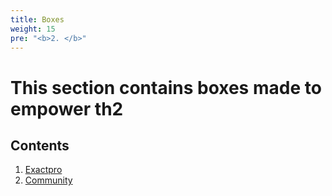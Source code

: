 ```yaml
---
title: Boxes
weight: 15
pre: "<b>2. </b>"
---
```


# This section contains boxes made to empower th2

## Contents
1. [Exactpro](boxes/exactpro)
2. [Community](boxes/community)
